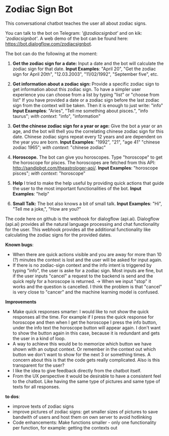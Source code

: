 # Zodiac Sign Bot #
This conversational chatbot teaches the user all about zodiac signs. 

You can talk to the bot on Telegram: _'@zodiacsignbot'_ and on kik: _'zodiacsignbot'_.
A web demo of the bot can be found here: https://bot.dialogflow.com/zodiacsignbot.

The bot can do the following at the moment: 

1. **Get the zodiac sign for a date:**
Input a date and the bot will calculate the zodiac sign for that date.
**Input Examples**: "April 20", "Get the zodiac sign for April 20th", "12.03.2003", "11/02/1992", "September five", etc. 

2. **Get information about a zodiac sign:**
Provide a specific zodiac sign to get information about this zodiac sign. To have a simpler user experience you can choose from a list by typing "list" or "choose from list" If you have provided a date or a zodiac sign before the last zodiac sign from the context will be taken. Then it is enough to just write: "info"
**Input Examples**: "Aries", "Tell me something about pisces.", "info taurus"; *with context*: "info", "information"

3. **Get the chinese zodiac sign for a year or age:**
Give the bot a year or an age, and the bot will thell you the correlating chinese zodiac sign for this date. Chinese zodiac signs repeat every 12 years and are dependent on the year you are born.
**Input Examples**: "1992", "21", "age 41" "chinese zodiac 1965"; *with context*: "chinese zodiac"

4. **Horoscope.**
The bot can give you horoscopes. Type "horoscope" to get the horoscope for pisces. The horoscopes are fetched from this API: http://sandipbgt.com/theastrologer-api/.
**Input Examples**: "horoscope pisces"; *with context*: "horoscope"

5. **Help**
I tried to make the help useful by providing quick actions that guide the user to the most important functionalities of the bot.
**Input Examples**: "help"

6. **Small Talk:**
The bot also knows a bit of small talk.
**Input Examples**: "Hi", "Tell me a joke,", "How are you?"

The code here on github is the webhook for dialogflow (api.ai). Dialogflow (api.ai) provides all the natural language processing and chat functionality for the user. This webhook provides all the additional functionality like calculating the zodiac signs for the provided dates.

**Known bugs**: 
- When there are quick actions visible and you are away for more than 10 (?) minutes the context is lost and the user will be asked for input again. 
- If there is no zodiac-sign context and the info intent is triggered by typing "info", the user is aske for a zodiac sign. Most inputs are fine, but if the user inputs "cancel" a request to the backend is send and the quick reply for a horoscope is returned. -> When we input "stop" it works and the question is cancelled. I think the problem is that "cancel" is very close to "cancer" and the machine learning model is confused.

**Improvements**
- Make quick responses smarter: I would like to not show the quick responses all the time. For example if I press the quick response for horoscope and then when I get the horoscope I press the info button, under the info text the horoscope button will appear again. I don't want to show the button again in this case, because it is redundant and gets the user in a kind of loop. 
- A way to achieve this would be to memorize which button we have shown with an output context. Or remember in the context out which button we don't want to show for the next 3 or something times. A concern about this is that the code gets really complicated. Also is this transparent for the user?
- I like the idea to give feedback directly from the chatbot itself.
- From the UX perspective it would be desirable to have a consistent feel to the chatbot. Like having the same type of pictures and same type of texts for all responses.

**to dos**:
- improve texts of zodiac signs
- improve pictures of zodiac signs: get smaller sizes of pictures to save bandwith of users and host them on own server to avoid hotlinking
- Code enhancements: Make functions smaller - only one functionality per function, for example: getting the contexts out